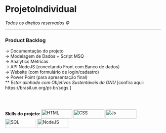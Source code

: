 # ProjetoIndividual
<span><i>Todos os direitos reservados &copy;</i></span>
<hr>

<h3>Product Backlog</h3>
  &rarr; Documentação do projeto <br>
  &rarr; Modelagem de Dados + Script MSQ <br>
  &rarr; Analytics Métricas <br>
  &rarr; API NodeJS (conectando Front com Banco de dados) <br>
  &rarr; Website (com formulário de login/cadastro) <br>
  &rarr; Power Point (para apresentação final) <br>
  ** <i>Estar alinhado com Objetivos Sustentáveis da ONU</i> [confira aqui: https://brasil.un.org/pt-br/sdgs ]
  
<br><br>

<div style= "display: inline-block">
  <b>Skills do projeto: </b> 
  <img align="center" alt="HTML" height="30" width="100" src="https://img.shields.io/badge/HTML5-E34F26?style=for-the-badge&logo=html5&logoColor=white"> <!-- html -->
  <img align="center" alt="CSS" height="30" width="100" src="https://img.shields.io/badge/CSS-239120?&style=for-the-badge&logo=css3&logoColor=white"> <!-- css -->
  <img align="center" alt="Js" height="30" width="100" src="https://img.shields.io/badge/JavaScript-F7DF1E?style=for-the-badge&logo=javascript&logoColor=black"> <!-- Js -->
  <img align="center" alt="SQL" height="30" width="100" src="https://img.shields.io/badge/MySQL-00000F?style=for-the-badge&logo=mysql&logoColor=white"> <!-- sql -->
  <img align="center" alt="NodeJS" height="30" width="100" src="https://img.shields.io/badge/Node.js-43853D?style=for-the-badge&logo=node.js&logoColor=white"> <!-- node js -->
</div>
